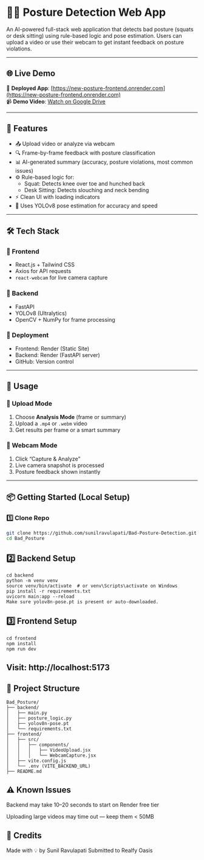 # 🧍‍♂️ Posture Detection Web App

An AI-powered full-stack web application that detects bad posture (squats or desk sitting) using rule-based logic and pose estimation. Users can upload a video or use their webcam to get instant feedback on posture violations.

---

## 🌐 Live Demo

🔗 **Deployed App**: [https://new-posture-frontend.onrender.com](https://new-posture-frontend.onrender.com)  
📹 **Demo Video**: [Watch on Google Drive](https://drive.google.com/file/d/1o6dVrf2M4iF0r4Zm8ZWU-Ng_H9YLwk0Z/view?usp=drive_link)  

---

## 🧠 Features

- 📤 Upload video or analyze via webcam
- 🔍 Frame-by-frame feedback with posture classification
- 📊 AI-generated summary (accuracy, posture violations, most common issues)
- ⚙️ Rule-based logic for:
  - Squat: Detects knee over toe and hunched back
  - Desk Sitting: Detects slouching and neck bending
- ⚡ Clean UI with loading indicators
- 🧠 Uses YOLOv8 pose estimation for accuracy and speed

---

## 🛠️ Tech Stack

### 🔹 Frontend
- React.js + Tailwind CSS
- Axios for API requests
- `react-webcam` for live camera capture

### 🔹 Backend
- FastAPI
- YOLOv8 (Ultralytics)
- OpenCV + NumPy for frame processing

### 🔹 Deployment
- Frontend: Render (Static Site)
- Backend: Render (FastAPI server)
- GitHub: Version control

---

## 🧪 Usage

### 🔁 Upload Mode
1. Choose **Analysis Mode** (frame or summary)
2. Upload a `.mp4` or `.webm` video
3. Get results per frame or a smart summary

### 🎥 Webcam Mode
1. Click “Capture & Analyze”
2. Live camera snapshot is processed
3. Posture feedback shown instantly

---

## 📦 Getting Started (Local Setup)

### 1️⃣ Clone Repo
```bash
git clone https://github.com/sunilravulapati/Bad-Posture-Detection.git
cd Bad_Posture
```
## 2️⃣ Backend Setup
```
cd backend
python -m venv venv
source venv/bin/activate  # or venv\Scripts\activate on Windows
pip install -r requirements.txt
uvicorn main:app --reload
Make sure yolov8n-pose.pt is present or auto-downloaded.
```
## 3️⃣ Frontend Setup
```
cd frontend
npm install
npm run dev
```
## Visit: http://localhost:5173

## 📁 Project Structure
```
Bad_Posture/
├── backend/
│   ├── main.py
│   ├── posture_logic.py
│   ├── yolov8n-pose.pt
│   └── requirements.txt
├── frontend/
│   ├── src/
│   │   ├── components/
│   │   │   ├── VideoUpload.jsx
│   │   │   └── WebcamCapture.jsx
│   ├── vite.config.js
│   └── .env (VITE_BACKEND_URL)
├── README.md
```
## ⚠️ Known Issues
Backend may take 10–20 seconds to start on Render free tier

Uploading large videos may time out — keep them < 50MB

## 🙌 Credits
Made with 💡 by Sunil Ravulapati
Submitted to Realfy Oasis

